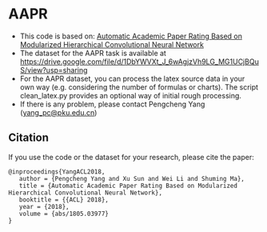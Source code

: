 # AAPR
- This code is based on: <a href="https://arxiv.org/abs/1805.03977">Automatic Academic Paper Rating Based on Modularized Hierarchical Convolutional Neural Network</a>
- The dataset for the AAPR task is available at https://drive.google.com/file/d/1DbYWVXt_J_6wAgjzVh9LG_MG1UCjBQuS/view?usp=sharing
- For the AAPR dataset, you can process the latex source data in your own way (e.g. considering the number of formulas or charts). The script clean_latex.py provides an optional way of initial rough processing.
- If there is any problem, please contact Pengcheng Yang (yang_pc@pku.edu.cn)
## Citation
If you use the code or the dataset for your research, please cite the paper:

```
@inproceedings{YangACL2018,
   author = {Pengcheng Yang and Xu Sun and Wei Li and Shuming Ma},
   title = {Automatic Academic Paper Rating Based on Modularized Hierarchical Convolutional Neural Network},
   booktitle = {{ACL} 2018},
   year = {2018},
   volume = {abs/1805.03977}
}
```
